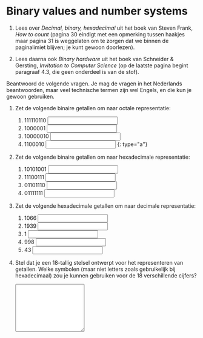 # Binary values and number systems

1. Lees over *Decimal, binary, hexadecimal* uit het boek van Steven Frank, *How to count* (pagina 30 eindigt met een opmerking tussen haakjes maar pagina 31 is weggelaten om te zorgen dat we binnen de paginalimiet blijven; je kunt gewoon doorlezen).

2. Lees daarna ook *Binary hardware* uit het boek van Schneider & Gersting, *Invitation to Computer Science* (op de laatste pagina begint paragraaf 4.3, die geen onderdeel is van de stof).

Beantwoord de volgende vragen. Je mag de vragen in het Nederlands beantwoorden, maar veel technische termen zijn wel Engels, en die kun je gewoon gebruiken.

1.  Zet de volgende binaire getallen om naar octale representatie:

    1. 111110110 <input name="form[q1a]" type="text" required>
    1. 1000001 <input name="form[q1b]" type="text" required>
    1. 10000010 <input name="form[q1c]" type="text" required>
    1. 1100010 <input name="form[q1d]" type="text" required>
    {: type="a"}

2.  Zet de volgende binaire getallen om naar hexadecimale representatie:

    1. 10101001 <input name="form[q2a]" type="text" required>
    1. 11100111 <input name="form[q2b]" type="text" required>
    1. 01101110 <input name="form[q2c]" type="text" required>
    1. 01111111 <input name="form[q2d]" type="text" required>

3.  Zet de volgende hexadecimale getallen om naar decimale representatie:

    1. 1066 <input name="form[q3a]" type="text" required>
    1. 1939 <input name="form[q3b]" type="text" required>
    1. 1 <input name="form[q3c]" type="text" required>
    1. 998 <input name="form[q3d]" type="text" required>
    1. 43 <input name="form[q3e]" type="text" required>

4.  Stel dat je een 18-tallig stelsel ontwerpt voor het representeren van getallen. Welke symbolen (maar niet letters zoals gebruikelijk bij hexadecimaal) zou je kunnen gebruiken voor de 18 verschillende cijfers?

    <textarea name="form[q3]" rows="8" required></textarea>
